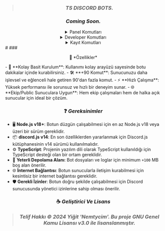 > ### <p align="center"> ***TS DISCORD BOTS.*** </p> 
  ### <p align="center"> *Coming Soon.* </p> 
  
<details align="center">
<summary>Panel Komutları</summary>
<table align="center">
  <thead>
    <th>Komut & Sistem</th>
    <th>Resim</th>
  </thead>
<tbody>
  <tr>
  <td>Kullanıcı Panel</td><td><img src="images/uye_panel.png"alt="Setup Image" style="max-width: 100%;"></td>
</tr>
<tr>
<td>Özel Oda Panel</td><td><img src="images/ozel_oda.png" alt="Kısayol Panel" style="max-width: 100%;"></td>
</tr>
<tr>
<td>Rol Menu Panel</td><td><img src="images/rol_al.png" alt="Kısayol Panel" style="max-width: 100%;"></td>
</tr>
</tbody>
</table>
</details>

<details align="center">
<summary>Developer Komutları</summary>
<table align="center">
  <thead>
    <th>Komut & Sistem</th>
    <th>Resim</th>
  </thead>
<tbody>
  <tr>
  <td>Setup</td><td><img src="images/setup.png"alt="Setup Image" style="max-width: 100%;"></td>
</tr>

</tbody>
</table>
</details>

<details align="center">
<summary>Kayıt Komutları</summary>
<table align="center">
  <thead>
    <th>Komut & Sistem</th>
    <th>Resim</th>
  </thead>
<tbody>
  <tr>
  <td>Kayıt</td><td><img src="images/kayit_komut.png"alt="Setup Image" style="max-width: 100%;"></td>
</tr>

</tbody>
</table>
</details>
#
### <p align="center"> 💎 *Özellikler* </p> 
- 🚀 **Kolay Basit Kurulum**: Kullanımı kolay arayüzü sayesinde botu dakikalar içinde kurabilirsiniz.  
- 🛠️ **+90 Komut**: Sunucunuzu daha işlevsel ve eğlenceli hale getiren 90'dan fazla komut.  
- ⚡ **Hızlı Çalışma**: Yüksek performansı ile sorunsuz ve hızlı bir deneyim sunar.  
- 🌐 **Ekip/Public Sunuculara Uygun**: Hem ekip çalışmaları hem de halka açık sunucular için ideal bir çözüm.
  
### <p align="center"> ❓ *Gereksinimler* </p>
- 🖥️ **Node.js v18+**: Botun düzgün çalışabilmesi için en az Node.js v18 veya üzeri bir sürüm gereklidir.  
- 📦 **discord.js v14**: En son özelliklerden yararlanmak için Discord.js kütüphanesinin v14 sürümü kullanılmalıdır.  
- ⚙️ **TypeScript**: Projenin yazılım dili olarak TypeScript kullanıldığı için TypeScript desteği olan bir ortam gereklidir.  
- 💾 **Yeterli Depolama Alanı**: Bot dosyaları ve loglar için minimum ` +100 ` MB boş alan önerilir.  
- 🌐 **İnternet Bağlantısı**: Botun sunucularla iletişim kurabilmesi için kesintisiz bir internet bağlantısı gereklidir.  
- 🛡️ **Gerekli İzinler**: Botun doğru şekilde çalışabilmesi için Discord sunucusunda yönetici izinlerine sahip olması önerilir.

### <p align="center"> ☕ *Geliştirici Ve Lisans* </p>
> ### <p align="center"> *Telif Hakkı © 2024 Yiğit 'Nemtycim'. Bu proje GNU Genel Kamu Lisansı v3.0 ile lisanslanmıştır.* </p> 

